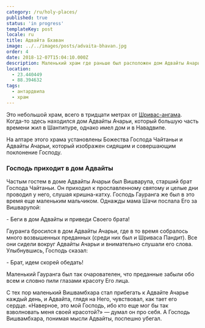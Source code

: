 ```yaml
---
category: /ru/holy-places/
published: true
status: 'in progress'
templateKey: post
locale: ru
title: Адвайта Бхаван
image: ../../images/posts/advaita-bhavan.jpg
order: 4
date: 2018-12-07T15:04:10.000Z
description: Маленький храм где раньше был расположен дом Адвайты Ачарьи
location:
  - 23.440449
  - 88.394632
tags:
  - антардвипа
  - храм
---
```


Это небольшой храм, всего в тридцати метрах от [Шривас-ангама](/ru/srivas-angan). Когда-то здесь находился дом Адвайты Ачарьи, который большую часть времени жил в Шантипуре, однако имел дом и в Навадвипе.

На алтаре этого храма установлены Божества Господа Чайтаньи и Адвайты Ачарьи, который изображен сидящим и совершающим поклонение Господу.

### Господь приходит в дом Адвайты
Частым гостем в доме Адвайты Ачарьи был Вишварупа, старший брат Господа Чайтаньи. Он приходил к прославленному святому и целые дни проводил у него, слушая кришна-катху. Господь Гауранга же был в это время еще маленьким мальчиком. Однажды мама Шачи послала Его за Вишварупой:

\- Беги в дом Адвайты и приведи Своего брата!

Гауранга бросился в дом Адвайты Ачарьи, где в то время собралось много возвышенных преданных (среди них был и Шриваса Пандит). Все они сидели вокруг Адвайты Ачарьи и внимательно слушали его слова. Улыбнувшись, Господь сказал:

\- Брат, идем скорей обедать!

Маленький Гауранга был так очарователен, что преданные забыли обо всем и словно пили глазами красоту Его лица.

С тех пор маленький Вишвамбхара стал прибегать к Адвайте Ачарье каждый день, и Адвайта, глядя на Него, чувствовал, как тает его сердце. «Наверное, это мой Господь, ибо кто еще мог бы так взволновать меня своей красотой?» — думал он про себя. А Господь Вишвамбхара, понимая мысли Адвайты, поспешно убегал.

<tbd locale="ru" url="mailto:haribol@mayapur.live"></tbd>
